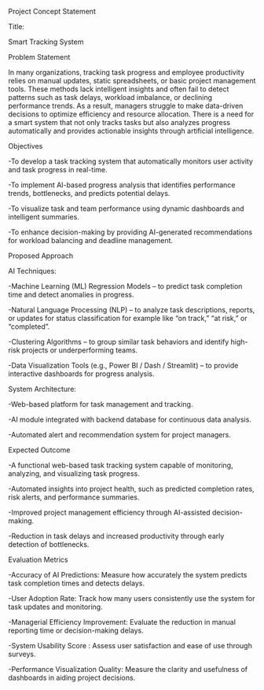 Project Concept Statement 

Title:

Smart Tracking System

Problem Statement

In many organizations, tracking task progress and employee productivity relies on manual updates, static spreadsheets, or basic project management tools. These methods lack intelligent insights and often fail to detect patterns such as task delays, workload imbalance, or declining performance trends. As a result, managers struggle to make data-driven decisions to optimize efficiency and resource allocation. There is a need for a smart system that not only tracks tasks but also analyzes progress automatically and provides actionable insights through artificial intelligence.


Objectives

-To develop a task tracking system that automatically monitors user activity and task progress in real-time.

-To implement AI-based progress analysis that identifies performance trends, bottlenecks, and predicts potential delays.

-To visualize task and team performance using dynamic dashboards and intelligent summaries.

-To enhance decision-making by providing AI-generated recommendations for workload balancing and deadline management.


Proposed Approach

AI Techniques:

-Machine Learning (ML) Regression Models – to predict task completion time and detect anomalies in progress.

-Natural Language Processing (NLP) – to analyze task descriptions, reports, or updates for status classification for example like “on track,” “at risk,” or “completed”.

-Clustering Algorithms – to group similar task behaviors and identify high-risk projects or underperforming teams.

-Data Visualization Tools (e.g., Power BI / Dash / Streamlit) – to provide interactive dashboards for progress analysis.


System Architecture:

-Web-based platform for task management and tracking.

-AI module integrated with backend database for continuous data analysis.

-Automated alert and recommendation system for project managers.


Expected Outcome

-A functional web-based task tracking system capable of monitoring, analyzing, and visualizing task progress.

-Automated insights into project health, such as predicted completion rates, risk alerts, and performance summaries.

-Improved project management efficiency through AI-assisted decision-making.

-Reduction in task delays and increased productivity through early detection of bottlenecks.


Evaluation Metrics

-Accuracy of AI Predictions: Measure how accurately the system predicts task completion times and detects delays.

-User Adoption Rate: Track how many users consistently use the system for task updates and monitoring.

-Managerial Efficiency Improvement: Evaluate the reduction in manual reporting time or decision-making delays.

-System Usability Score : Assess user satisfaction and ease of use through surveys.

-Performance Visualization Quality: Measure the clarity and usefulness of dashboards in aiding project decisions.
